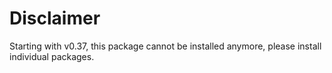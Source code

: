 # Disclaimer

Starting with v0.37, this package cannot be installed anymore, please install individual packages.
